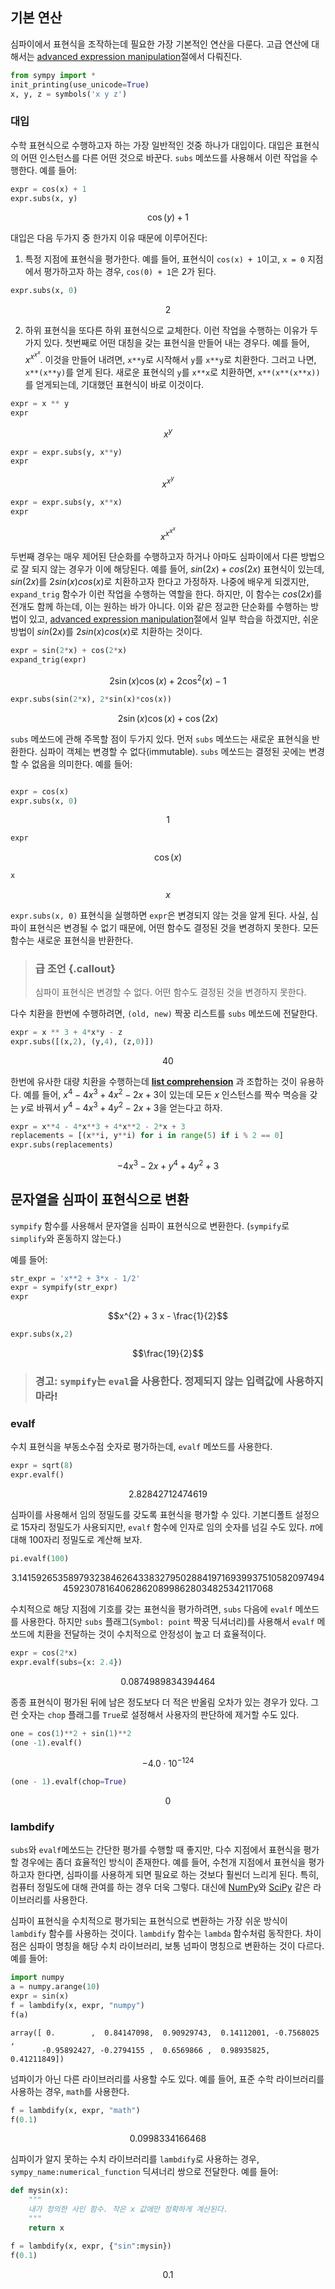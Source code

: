 
## 기본 연산

심파이에서 표현식을 조작하는데 필요한 가장 기본적인 연산을 다룬다.
고급 연산에 대해서는 [advanced expression manipulation](http://docs.sympy.org/latest/tutorial/manipulation.html#tutorial-manipulation)절에서 다뤄진다.


```python
from sympy import *
init_printing(use_unicode=True)
x, y, z = symbols('x y z')
```

### 대입

수학 표현식으로 수행하고자 하는 가장 일반적인 것중 하나가 대입이다.
대입은 표현식의 어떤 인스턴스를 다른 어떤 것으로 바꾼다. 
`subs` 메쏘드를 사용해서 이런 작업을 수행한다. 예를 들어:


```python
expr = cos(x) + 1
expr.subs(x, y)
```




$$\cos{\left (y \right )} + 1$$



대입은 다음 두가지 중 한가지 이유 때문에 이루어진다:

1. 특정 지점에 표현식을 평가한다.
예를 들어, 표현식이 `cos(x) + 1`이고, `x = 0` 지점에서 평가하고자 하는 경우, `cos(0) + 1`은 2가 된다.


```python
expr.subs(x, 0)
```




$$2$$



2. 하위 표현식을 또다른 하위 표현식으로 교체한다.
이런 작업을 수행하는 이유가 두가지 있다.
첫번째로 어떤 대칭을 갖는 표현식을 만들어 내는 경우다. 예를 들어, $x^{x^{x^{x}}}$.
이것을 만들어 내려면, `x**y`로 시작해서 `y`를 `x**y`로 치환한다.
그러고 나면, `x**(x**y)`를 얻게 된다.
새로운 표현식의 `y`를 `x**x`로 치환하면, `x**(x**(x**x))`를 얻게되는데, 기대했던 표현식이 바로 이것이다.


```python
expr = x ** y
expr
```




$$x^{y}$$




```python
expr = expr.subs(y, x**y)
expr
```




$$x^{x^{y}}$$




```python
expr = expr.subs(y, x**x)
expr
```




$$x^{x^{x^{x}}}$$



두번째 경우는 매우 제어된 단순화를 수행하고자 하거나 아마도 심파이에서 다른 방법으로 잘 되지 않는 경우가 이에 해당된다.
예를 들어, $sin(2x) + cos(2x)$ 표현식이 있는데, $sin(2x)$를 $2sin(x)cos(x)$로 치환하고자 한다고 가정하자.
나중에 배우게 되겠지만, `expand_trig` 함수가 이런 작업을 수행하는 역할을 한다.
하지만, 이 함수는 $cos(2x)$를 전개도 함께 하는데, 이는 원하는 바가 아니다.
이와 같은 정교한 단순화를 수행하는 방법이 있고, [advanced expression manipulation](http://docs.sympy.org/latest/tutorial/manipulation.html#tutorial-manipulation)절에서 일부 학습을 하겠지만, 
쉬운 방법이 $sin(2x)$를 $2sin(x)cos(x)$로 치환하는 것이다.


```python
expr = sin(2*x) + cos(2*x)
expand_trig(expr)
```




$$2 \sin{\left (x \right )} \cos{\left (x \right )} + 2 \cos^{2}{\left (x \right )} - 1$$




```python
expr.subs(sin(2*x), 2*sin(x)*cos(x))
```




$$2 \sin{\left (x \right )} \cos{\left (x \right )} + \cos{\left (2 x \right )}$$



`subs` 메쏘드에 관해 주목할 점이 두가지 있다. 먼저 `subs` 메쏘드는 새로운 표현식을 반환한다.
심파이 객체는 변경할 수 없다(immutable). `subs` 메쏘드는 결정된 곳에는 변경할 수 없음을 의미한다. 예를 들어:


```python

```


```python
expr = cos(x)
expr.subs(x, 0)
```




$$1$$




```python
expr
```




$$\cos{\left (x \right )}$$




```python
x
```




$$x$$



`expr.subs(x, 0)` 표현식을 실행하면 `expr`은 변경되지 않는 것을 알게 된다.
사실, 심파이 표현식은 변경될 수 없기 때문에, 어떤 함수도 결정된 것을 변경하지 못한다.
모든 함수는 새로운 표현식을 반환한다.

> ### 급 조언 {.callout}
>
> 심파이 표현식은 변경할 수 없다. 어떤 함수도 결정된 것을 변경하지 못한다.

다수 치환을 한번에 수행하려면, `(old, new)` 짝꿍 리스트를 `subs` 메쏘드에 전달한다.


```python
expr = x ** 3 + 4*x*y - z
expr.subs([(x,2), (y,4), (z,0)])
```




$$40$$



한번에 유사한 대량 치환을 수행하는데 **[list comprehension](https://en.wikipedia.org/wiki/List_comprehension)** 과 조합하는 것이 유용하다.
예를 들어, $x^4 - 4x^3 + 4x^2 - 2x +3$이 있는데 모든 $x$ 인스턴스를 짝수 멱승을 갖는 $y$로 바꿔서 $y^4 - 4x^3 + 4y^2 - 2x +3$을 얻는다고 하자.


```python
expr = x**4 - 4*x**3 + 4*x**2 - 2*x + 3
replacements = [(x**i, y**i) for i in range(5) if i % 2 == 0]
expr.subs(replacements)
```




$$- 4 x^{3} - 2 x + y^{4} + 4 y^{2} + 3$$



## 문자열을 심파이 표현식으로 변환

`sympify` 함수를 사용해서 문자열을 심파이 표현식으로 변환한다. (`sympify`로 `simplify`와 혼동하지 않는다.)

예를 들어:


```python
str_expr = 'x**2 + 3*x - 1/2'
expr = sympify(str_expr)
expr
```




$$x^{2} + 3 x - \frac{1}{2}$$




```python
expr.subs(x,2)
```




$$\frac{19}{2}$$



> ### 경고: `sympify`는 `eval`을 사용한다. 정제되지 않는 입력값에 사용하지 마라!

### evalf

수치 표현식을 부동소수점 숫자로 평가하는데, `evalf` 메쏘드를 사용한다.


```python
expr = sqrt(8)
expr.evalf()
```




$$2.82842712474619$$



심파이를 사용해서 임의 정밀도를 갖도록 표현식을 평가할 수 있다.
기본디폴트 설정으로 15자리 정밀도가 사용되지만, `evalf` 함수에 인자로 임의 숫자를 넘길 수도 있다.
$\pi$에 대해 100자리 정밀도로 계산해 보자.


```python
pi.evalf(100)
```




$$3.141592653589793238462643383279502884197169399375105820974944592307816406286208998628034825342117068$$



수치적으로 해당 지점에 기호를 갖는 표현식을 평가하려면, `subs` 다음에 `evalf` 메쏘드를 사용한다.
하지만 `subs` 플래그(`Symbol: point` 짝꿍 딕셔너리)를 사용해서 `evalf` 메쏘드에 치환을 전달하는 것이 수치적으로 안정성이 높고 더 효율적이다.


```python
expr = cos(2*x)
expr.evalf(subs={x: 2.4})
```




$$0.0874989834394464$$



종종 표현식이 평가된 뒤에 남은 정도보다 더 적은 반올림 오차가 있는 경우가 있다.
그런 숫자는 `chop` 플래그를 `True`로 설정해서 사용자의 판단하에 제거할 수도 있다.


```python
one = cos(1)**2 + sin(1)**2
(one -1).evalf()
```




$$-4.0 \cdot 10^{-124}$$




```python
(one - 1).evalf(chop=True)
```




$$0$$



### lambdify

`subs`와 `evalf`메쏘드는 간단한 평가를 수행할 때 좋지만, 다수 지점에서 표현식을 평가할 경우에는 좀더 효율적인 방식이 존재한다.
예를 들어, 수천개 지점에서 표현식을 평가하고자 한다면, 심파이를 사용하게 되면 필요로 하는 것보다 훨씬더 느리게 된다. 특히, 컴퓨터 정밀도에 대해 관여를 하는 경우 더욱 그렇다. 대신에 [NumPy](http://www.numpy.org/)와 [SciPy](http://www.scipy.org/) 같은 라이브러리를 사용한다.

심파이 표현식을 수치적으로 평가되는 표현식으로 변환하는 가장 쉬운 방식이 `lambdify` 함수를 사용하는 것이다.
`lambdify` 함수는 `lambda` 함수처럼 동작한다. 차이점은 심파이 명칭을 해당 수치 라이브러리, 보통 넘파이 명칭으로 변환하는 것이 다르다. 예를 들어:


```python
import numpy
a = numpy.arange(10)
expr = sin(x)
f = lambdify(x, expr, "numpy")
f(a)
```




    array([ 0.        ,  0.84147098,  0.90929743,  0.14112001, -0.7568025 ,
           -0.95892427, -0.2794155 ,  0.6569866 ,  0.98935825,  0.41211849])



넘파이가 아닌 다른 라이브러리를 사용할 수도 있다. 예를 들어, 표준 수학 라이브러리를 사용하는 경우, `math`를 사용한다.


```python
f = lambdify(x, expr, "math")
f(0.1)
```




$$0.0998334166468$$



심파이가 알지 못하는 수치 라이브러리를 `lambdify`로 사용하는 경우, `sympy_name:numerical_function` 딕셔너리 쌍으로 전달한다. 예를 들어:


```python
def mysin(x):
    """
    내가 정의한 사인 함수. 작은 x 값에만 정확하게 계산된다.
    """
    return x

f = lambdify(x, expr, {"sin":mysin})
f(0.1)
```




$$0.1$$


